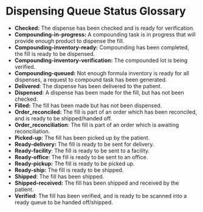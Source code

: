 # Dispensing Queue Status Glossary

* **Checked:** The dispense has been checked and is ready for verification.
* **Compounding-in-progress:** A compounding task is in progress that will provide enough product to dispense the fill.
* **Compounding-inventory-ready:** Compounding has been completed, the fill is ready to be dispensed.
* **Compounding-inventory-verification:** The compounded lot is being verified.
* **Compounding-queued:** Not enough formula inventory is ready for all dispenses, a request to compound task has been generated.
* **Delivered**: The dispense has been delivered to the patient.
* **Dispensed**: A dispense has been made for the fill, but has not been checked.
* **Filled:** The fill has been made but has not been dispensed.
* **Order\_reconciled:** The fill is part of an order which has been reconciled, and is ready to be shipped/handed off.
* **Order\_reconciliation**: The fill is part of an order which is awaiting reconciliation.
* **Picked-up**: The fill has been picked up by the patient.
* **Ready-delivery:** The fill is ready to be sent for delivery.
* **Ready-facility**: The fill is ready to be sent to a facility.
* **Ready-office**: The fill is ready to be sent to an office.
* **Ready-pickup:** The fill is ready to be picked up.
* **Ready-ship:** The fill is ready to be shipped.
* **Shipped**: The fill has been shipped.
* **Shipped-received:** The fill has been shipped and received by the patient.
* **Verified**: The fill has been verified, and is ready to be scanned into a ready queue to be handed off/shipped.
